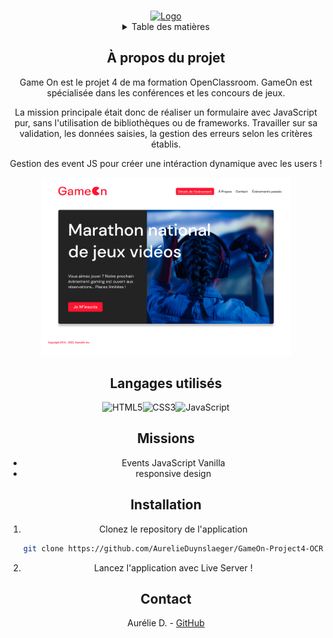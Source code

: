 <a name="readme-top"></a>
<!-- PROJECT LOGO -->
<br />
<div align="center">
  <a href="https://github.com/AurelieDuynslaeger/GameOn-Project4-OCR">
    <img src="./starterOnly/Logo.png" alt="Logo" width="300">
  </a>

<!-- TABLE OF CONTENTS -->
<details>
  <summary>Table des matières</summary>
  <ol>
    <li><a href="#a-propos-du-projet">À propos du projet</a></li>
    <li><a href="#langagesutilises">langages Utilisés</a></li>
    <li><a href="#missions">Missions</a></li>
    <li><a href="#installation">Installation</a></li>
    <li><a href="#contact">Contact</a></li>
  </ol>
</details>


<!-- ABOUT THE PROJECT -->
## À propos du projet

Game On est le projet 4 de ma formation OpenClassroom.
GameOn est spécialisée dans les conférences et les concours de jeux.

La mission principale était donc de réaliser un formulaire avec JavaScript pur, sans l'utilisation de bibliothèques ou de frameworks. Travailler sur sa validation, les données saisies, la gestion des erreurs selon les critères établis. 

Gestion des event JS pour créer une intéraction dynamique avec les users !

 <img src="./starterOnly/HomePage.png" alt="Logo" width="400">

## Langages utilisés

![HTML5](https://img.shields.io/badge/HTML5-E34F26?style=for-the-badge&logo=html5&logoColor=white)![CSS3](https://img.shields.io/badge/CSS3-1572B6?style=for-the-badge&logo=css3&logoColor=white)![JavaScript](https://img.shields.io/badge/JavaScript-F7DF1E?style=for-the-badge&logo=javascript&logoColor=black)

## Missions

* Events JavaScript Vanilla
* responsive design 


## Installation

1. Clonez le repository de l'application
   ```sh
   git clone https://github.com/AurelieDuynslaeger/GameOn-Project4-OCR.git
   ```

2. Lancez l'application avec Live Server !
  
## Contact

Aurélie D. - [GitHub](https://github.com/AurelieDuynslaeger/)

<!-- MARKDOWN LINKS & IMAGES -->

[html.com]: https://img.shields.io/badge/-HTML-f06529?style=flat&logo=html5&logoColor=fff
[html-url]: https://html.com/
[css.com]: https://img.shields.io/badge/-CSS-264de4?style=flat&logo=css3&logoColor=fff
[css-url]: https://www.w3.org/Style/CSS/
[javascript.com]: https://img.shields.io/badge/-JavaScript-f6ff00?logo=JavaScript&logoColor=fff
[javascript-url]: https://www.javascript.com/



